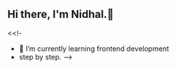 
## Hi there, I'm Nidhal.👋

<<!-
- 🌱 I’m currently learning frontend development
- step by step.
-->
